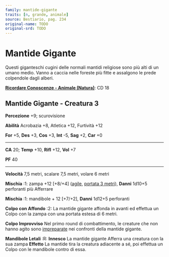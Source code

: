 ```yaml
---
family: mantide-gigante
traits: [n, grande, animale]
source: Bestiario, pag. 234
original-name: TODO
original-srd: TODO
---
```


# Mantide Gigante

Questi giganteschi cugini delle normali mantidi religiose sono più alti di un
umano medio. Vanno a caccia nelle foreste più fitte e assalgono le prede
colpendole dagli alberi.

**[Ricordare Conoscenze - Animale (Natura)](/azioni/ricordare-conoscenze)**: CD
18

## Mantide Gigante - Creatura 3

**Percezione** +9; scurovisione

**Abilità** Acrobazia +8, Atletica +12, Furtività +12

**For** +5, **Des** +3, **Cos** +3, **Int** -5, **Sag** +2, **Car** +0

---

**CA** 20; **Temp** +10, **Rifl** +12, **Vol** +7

**PF** 40

---

**Velocità** 7,5 metri, scalare 7,5 metri, volare 6 metri

**Mischia** :1: zampa +12 \[+8/+4] ([agile](/tratti/agile),
[portata 3 metri](/tratti/portata)), **Danni** 1d10+5 perforanti più Afferrare

**Mischia** :1: mandibole + 12 \[+7/+2], **Danni** 1d12+5 perforanti

**Colpo con Affondo** :2: La mantide gigante affonda in avanti ed effettua un
Colpo con la zampa con una portata estesa di 6 metri.

**Colpo Improvviso** Nel primo round di combattimento, le creature che non hanno
agito sono [impreparate](/condizioni/impreparato) nei confronti della mantide
gigante.

**Mandibole Letali** :R: **Innesco** La mantide gigante Afferra una creatura con
la sua zampa **Effetto** La mantide tira la creatura adiacente a sé, poi
effettua un Colpo con le mandibole contro di essa.

